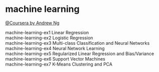machine learning
=====
[@Coursera by Andrew Ng](https://www.coursera.org/learn/machine-learning/home/welcome)  

machine-learning-ex1  Linear Regression  
machine-learning-ex2  Logistic Regression  
machine-learning-ex3  Multi-class Classification and Neural Networks  
machine-learning-ex4  Neural Network Learning  
machine-learning-ex5  Regularized Linear Regression and Bias/Variance  
machine-learning-ex6  Support Vector Machines  
machine-learning-ex7  K-Means Clustering and PCA  
